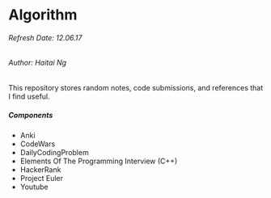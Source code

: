 # Algorithm 
###### Refresh Date: 12.06.17
###### Author: Haitai Ng 

This repository stores random notes, code submissions, and references that I find useful. 

##### Components
- Anki
- CodeWars
- DailyCodingProblem
- Elements Of The Programming Interview (C++)
- HackerRank
- Project Euler 
- Youtube 



